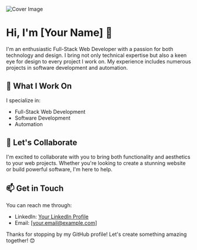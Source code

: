 ![Cover Image](https://media.licdn.com/dms/image/D4D16AQHXO1TO0bSiAw/profile-displaybackgroundimage-shrink_350_1400/0/1695922629661?e=1703116800&v=beta&t=P4oSk9_HnJxvV-qGCqySxkAJmqTe8W93JmuOhhqWjGc)

# Hi, I'm [Your Name] 👋

I'm an enthusiastic Full-Stack Web Developer with a passion for both technology and design. I bring not only technical expertise but also a keen eye for design to every project I work on. My experience includes numerous projects in software development and automation.

## 🔧 What I Work On

I specialize in:

- Full-Stack Web Development
- Software Development
- Automation

## 🤝 Let's Collaborate

I'm excited to collaborate with you to bring both functionality and aesthetics to your web projects. Whether you're looking to create a stunning website or build powerful software, I'm here to help.

## 📫 Get in Touch

You can reach me through:

- LinkedIn: [Your LinkedIn Profile](https://www.linkedin.com/in/your-linkedin-profile)
- Email: [your.email@example.com]

Thanks for stopping by my GitHub profile! Let's create something amazing together! 😊
